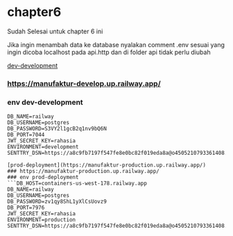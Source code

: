 # chapter6
Sudah Selesai untuk chapter 6 ini

Jika ingin menambah data ke database nyalakan comment .env sesuai yang ingin dicoba localhost pada api.http dan di folder api tidak perlu diubah

[dev-development](https://manufaktur-develop.up.railway.app/)
### https://manufaktur-develop.up.railway.app/
### env dev-development
```DB_HOST=containers-us-west-119.railway.app
DB_NAME=railway
DB_USERNAME=postgres
DB_PASSWORD=S3VY2l1gcB2q1nv9bQ6N
DB_PORT=7044
JWT_SECRET_KEY=rahasia
ENVIRONMENT=development
SENTTRY_DSN=https://a8c9fb7197f547fe8e0bc82f019eda8a@o4505210793361408.ingest.sentry.io/4505210807451648

[prod-deployment](https://manufaktur-production.up.railway.app/)
### https://manufaktur-production.up.railway.app/
### env prod-deployment
```DB_HOST=containers-us-west-178.railway.app
DB_NAME=railway
DB_USERNAME=postgres
DB_PASSWORD=zv1qy8ShL1yXlCsUovz9
DB_PORT=7976
JWT_SECRET_KEY=rahasia
ENVIRONMENT=production
SENTTRY_DSN=https://a8c9fb7197f547fe8e0bc82f019eda8a@o4505210793361408.ingest.sentry.io/4505210807451648


